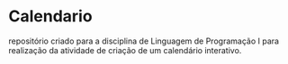 # Calendario
repositório criado para a disciplina de Linguagem de Programação I para realização da atividade de criação de um calendário interativo.
